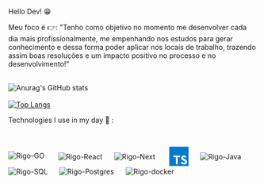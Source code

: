Hello Dev! 😁 

Meu foco é 👉: "Tenho como objetivo no momento me desenvolver cada dia mais
profissionalmente, me empenhando nos estudos para gerar
conhecimento e dessa forma poder aplicar nos locais de trabalho,
trazendo assim boas resoluções e um impacto positivo no processo e no
desenvolvimento!" <br>
<br>



![Anurag's GitHub stats](https://github-readme-stats.vercel.app/api?username=Gabriel-Rigonato&show_icons=true&theme=dark&count_private=true&line_height=27)<br><br>
[![Top Langs](https://github-readme-stats.vercel.app/api/top-langs/?username=Gabriel-Rigonato&layout=compact&show_icons=true&theme=dark&count_private=true&line_height=27)](https://github.com/Gabriel-Rigonato/github-readme-stats)

Technologies I use in my day 👾 : 

<div style="display: inline_block"><br>

<img  aling="center" alt="Rigo-GO" height="40" width="40" src="https://cdn.jsdelivr.net/gh/devicons/devicon/icons/go/go-original.svg" /> &nbsp;&nbsp;&nbsp;&nbsp;&nbsp;
  <img  align="center" alt="Rigo-React" height="40" width="40" src="https://cdn.jsdelivr.net/gh/devicons/devicon/icons/react/react-original.svg" />&nbsp;&nbsp;&nbsp;&nbsp;&nbsp;
  <img  align="center" alt="Rigo-Next" height="40" width="40" src="https://cdn.jsdelivr.net/gh/devicons/devicon/icons/nextjs/nextjs-original-wordmark.svg" /> &nbsp;&nbsp;&nbsp;&nbsp;&nbsp;
  <img align="center" alt="Rigo-Ts" height="40" width="40" src="https://raw.githubusercontent.com/devicons/devicon/master/icons/typescript/typescript-plain.svg">&nbsp;&nbsp;&nbsp;&nbsp;&nbsp;
  <img align="center" alt="Rigo-Java" height="40" width="40" src="https://cdn.jsdelivr.net/gh/devicons/devicon/icons/java/java-original.svg" /> &nbsp;&nbsp;&nbsp;&nbsp;&nbsp;
  <img  align="center" alt="Rigo-SQL" height="40" width="40" src="https://cdn.jsdelivr.net/gh/devicons/devicon/icons/mysql/mysql-original.svg" />&nbsp;&nbsp;&nbsp;&nbsp;&nbsp;
  <img  align="center" alt="Rigo-Postgres" height="40" width="40" src="https://cdn.jsdelivr.net/gh/devicons/devicon/icons/postgresql/postgresql-original.svg" />&nbsp;&nbsp;&nbsp;&nbsp;&nbsp;
  <img  align="center" alt="Rigo-docker" height="40" width="40" src="https://www.svgrepo.com/download/303231/docker-logo.svg" /> &nbsp;&nbsp;&nbsp;&nbsp;&nbsp;
          
</div>



